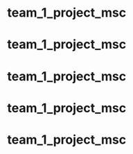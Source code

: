 # team_1_project_msc
# team_1_project_msc
# team_1_project_msc
# team_1_project_msc
# team_1_project_msc
